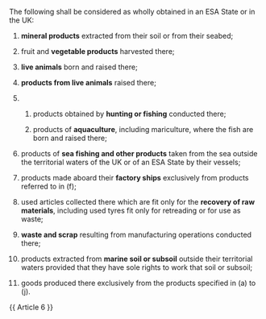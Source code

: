 The following shall be considered as wholly obtained in an ESA State or in the UK:

1. **mineral products** extracted from their soil or from their seabed;

2. fruit and **vegetable products** harvested there;

3. **live animals** born and raised there;

4. **products from live animals** raised there;

5.
   1. products obtained by **hunting or fishing** conducted there;

   2. products of **aquaculture**, including mariculture, where the fish are born and raised there;

6. products of **sea fishing and other products** taken from the sea outside the territorial waters of the UK or of an ESA State by their vessels;

7. products made aboard their **factory ships** exclusively from products referred to in (f);

8. used articles collected there which are fit only for the **recovery of raw materials**, including used tyres fit only for retreading or for use as waste;

9. **waste and scrap** resulting from manufacturing operations conducted there;

10. products extracted from **marine soil or subsoil** outside their territorial waters provided that they have sole rights to work that soil or subsoil;

11. goods produced there exclusively from the products specified in (a) to (j).

{{ Article 6 }}
